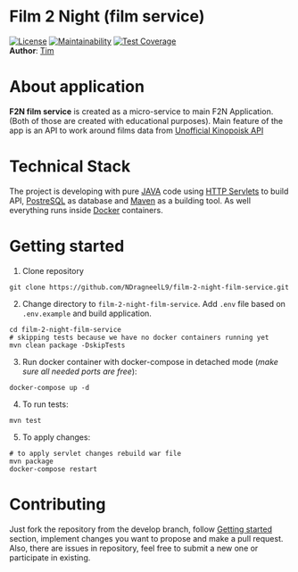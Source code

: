 # Film 2 Night (film service)
[![License](https://img.shields.io/badge/license-MIT-green.svg)](https://github.com/NDragneelL9/the-undermine-bot/blob/main/LICENSE)
[![Maintainability](https://api.codeclimate.com/v1/badges/e1fbf05b623beac6820f/maintainability)](https://codeclimate.com/github/NDragneelL9/film-2-night-film-service/maintainability)
[![Test Coverage](https://api.codeclimate.com/v1/badges/e1fbf05b623beac6820f/test_coverage)](https://codeclimate.com/github/NDragneelL9/film-2-night-film-service/test_coverage)  <br>
**Author**: [Tim](https://github.com/NDragneelL9) <br>
# About application
**F2N film service** is created as a micro-service to main F2N Application. (Both of those are created with educational purposes). Main feature of the app is an API to work around films data from [Unofficial Kinopoisk API](https://kinopoiskapiunofficial.tech/)

# Technical Stack
The project is developing with pure [JAVA](https://www.java.com/en/) code using [HTTP Servlets](https://docs.oracle.com/cd/E13222_01/wls/docs81/servlet/overview.html) to build API, [PostreSQL](https://www.postgresql.org/) as database and [Maven](https://maven.apache.org/) as a building tool. As well everything runs inside [Docker](https://www.docker.com/) containers.

# Getting started
1. Clone repository 
```
git clone https://github.com/NDragneelL9/film-2-night-film-service.git
```
2. Change directory to `film-2-night-film-service`. Add `.env` file based on `.env.example` and build application.
```
cd film-2-night-film-service
# skipping tests because we have no docker containers running yet
mvn clean package -DskipTests 
```
3. Run docker container with docker-compose in detached mode (*make sure all needed ports are free*):
```
docker-compose up -d
```
4. To run tests:
```
mvn test
```
5. To apply changes:
```
# to apply servlet changes rebuild war file
mvn package
docker-compose restart
```
# Contributing
Just fork the repository from the develop branch, follow [Getting started](#getting-started) section, implement changes you want to propose and make a pull request. Also, there are issues in repository, feel free to submit a new one or participate in existing.